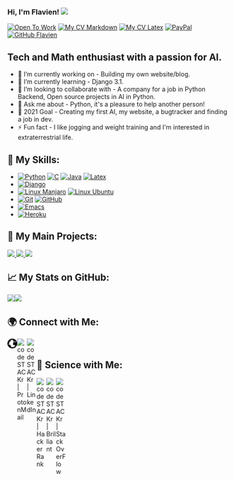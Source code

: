 ### Hi, I'm Flavien! <img src="https://media.giphy.com/media/hvRJCLFzcasrR4ia7z/giphy.gif" width="25px">
[![Open To Work](https://img.shields.io/badge/OpenToWork-YES-red?style=flat&logo=gravatar&logoColor=white)](https://www.linkedin.com/in/flavienchamay/)
[![My CV Markdown](https://img.shields.io/badge/CV-In_MarkDown/Online-yellow?style=flat&logo=markdown&logoColor=white)](https://flavienchamay.github.io/digital-cv-flavien_chamay/)
[![My CV Latex](https://img.shields.io/badge/CV-In_Latex/PDF-green?style=flat&logo=latex&logoColor=white)](https://raw.githubusercontent.com/flavienChamay/digital-cv-flavien_chamay/gh-pages/my_nice_latex_resume.pdf)
[![PayPal](https://img.shields.io/badge/PayPal-My_PayPalMe-blue?style=flat&logo=PayPal)](https://www.paypal.com/paypalme/flavienChamay)
[![GitHub Flavien](https://img.shields.io/github/followers/flavienChamay?label=follow&style=social)](https://github.com/flavienChamay)


## Tech and Math enthusiast with a passion for AI.
- 🔭 I’m currently working on - Building my own website/blog.
- 🌱 I’m currently learning - Django 3.1.
- 👯 I’m looking to collaborate with - A company for a job in Python Backend, Open source projects in AI in Python.
- 💬 Ask me about - Python, it's a pleasure to help another person!
- 🥅 2021 Goal - Creating my first AI, my website, a bugtracker and finding a job in dev.
- ⚡ Fun fact - I like jogging and weight training and I'm interested in extraterrestrial life.

## :wrench: My Skills:
* [![Python](https://img.shields.io/badge/Language-Python_3-yellow?style=flat&logo=Python&logoColor=white)](https://github.com/flavienChamay?tab=repositories&q=&type=&language=python)
[![C](https://img.shields.io/badge/Language-C_17-yellow?style=flat&logo=C&logoColor=white)](https://github.com/flavienChamay?tab=repositories&q=&type=&language=c)
[![Java](https://img.shields.io/badge/Language-Java_15-yellow?style=flat&logo=Java&logoColor=white)](https://github.com/flavienChamay?tab=repositories&q=&type=&language=java)
[![Latex](https://img.shields.io/badge/Language-Latex-yellow?style=flat&logo=latex&logoColor=white)](https://github.com/flavienChamay?tab=repositories&q=&type=&language=latex)
* [![Django](https://img.shields.io/badge/Framework-Django_3.1-red?style=flat&logo=django&logoColor=white)](https://en.wikipedia.org/wiki/Django_(web_framework))
* [![Linux Manjaro](https://img.shields.io/badge/Linux_OS-Manjaro-blue?style=flat&logo=manjaro&logoColor=white)](https://en.wikipedia.org/wiki/Manjaro)
[![Linux Ubuntu](https://img.shields.io/badge/Linux_OS-Ubuntu-blue?style=flat&logo=ubuntu&logoColor=white)](https://en.wikipedia.org/wiki/Ubuntu)
* [![Git](https://img.shields.io/badge/VCS-Git-black?style=flat&logo=git&logoColor=white)](https://en.wikipedia.org/wiki/Git)
[![GitHub](https://img.shields.io/badge/VCS-GitHub-black?style=flat&logo=github&logoColor=white)](https://en.wikipedia.org/wiki/GitHub)
* [![Emacs](https://img.shields.io/badge/IDE-Emacs-white?style=flat&logo=gnu-emacs&logoColor=white)](https://en.wikipedia.org/wiki/Emacs)
* [![Heroku](https://img.shields.io/badge/Cloud_Service-Heroku-orange?style=flat&logo=heroku&logoColor=white)](https://en.wikipedia.org/wiki/Heroku)

## :art: My Main Projects:
<a href="https://github.com/flavienChamay/Simple-Blockchain"><img height="100px" src="https://github-readme-stats.vercel.app/api/pin/?username=flavienChamay&repo=Simple-Blockchain&theme=algolia&show_icons=true" /> </a> <a href="https://github.com/flavienChamay/PyTacToe"> <img height="100px" src="https://github-readme-stats.vercel.app/api/pin/?username=flavienChamay&repo=PyTacToe&theme=algolia&show_icons=true" /> </a> <a href="https://github.com/flavienChamay/flavienchamay-personal-website"><img height="100px" src="https://github-readme-stats.vercel.app/api/pin/?username=flavienChamay&repo=flavienchamay-personal-website&theme=algolia&show_icons=true" /> </a>

## :chart_with_upwards_trend: My Stats on GitHub:
<a href="https://github.com/flavienChamay?tab=repositories"><img height="165px" src="https://github-readme-stats.vercel.app/api?username=flavienChamay&count_private=true&include_all_commits=true&theme=algolia&show_icons=true" /><!-- wi*quL3fcV --><img height="165px" src="https://github-readme-stats.vercel.app/api/top-langs/?username=flavienChamay&layout=compact&theme=algolia" /></a>

## :earth_africa: Connect with Me:
[<img align="left" alt="codeSTACKr.com" width="22px" src="https://raw.githubusercontent.com/iconic/open-iconic/master/svg/globe.svg" />][website]
[<img align="left" alt="codeSTACKr | ProtonMail" width="22px" src="https://simpleicons.org/icons/protonmail.svg" />][protonmail]
[<img align="left" alt="codeSTACKr | LinkedIn" width="22px" src="https://cdn.jsdelivr.net/npm/simple-icons@v3/icons/linkedin.svg" />][linkedin]
<br />
## :1234: Science with Me:
[<img align="left" alt="codeSTACKr | HackerRank" width="22px" src="https://cdn.jsdelivr.net/npm/simple-icons@v3/icons/hackerrank.svg" />][hackerrank]
[<img align="left" alt="codeSTACKr | Brilliant" width="22px" src="https://upload.wikimedia.org/wikipedia/en/8/81/Brilliant_Logo.svg" />][brilliant]
[<img align="left" alt="codeSTACKr | StackOverFlow" width="22px" src="https://cdn.jsdelivr.net/npm/simple-icons@v3/icons/stackoverflow.svg" />][stackoverflow]
<br />

<!-- Optional if you have blogs -->
<!-- ## Latest blog posts: -->
<!-- BLOG-POST-LIST:START -->
<!-- BLOG-POST-LIST:END -->

<!-- This section you create this variables that are used above -->
[website]: https://duckduckgo.com
[linkedin]: https://www.linkedin.com/in/flavienchamay/
[protonmail]: mailto:flavien.chamay@protonmail.com
[hackerrank]: https://www.hackerrank.com/flavien_chamay
[brilliant]: https://brilliant.org/profile/flavien-kmc04m/about/
[stackoverflow]: https://stackoverflow.com/users/7347010/flavien-chamay?tab=profile
